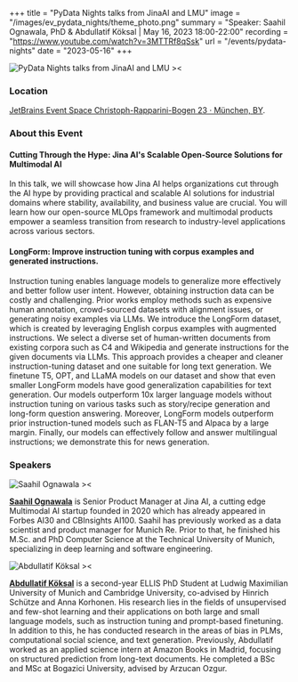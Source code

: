 +++
title = "PyData Nights talks from JinaAI and LMU"
image = "/images/ev_pydata_nights/theme_photo.png"
summary = "Speaker: Saahil Ognawala, PhD & Abdullatif Köksal | May 16, 2023 18:00-22:00"
recording = "https://www.youtube.com/watch?v=3MTTRf8qSsk"
url = "/events/pydata-nights"
date = "2023-05-16"
+++

<!--more-->

![PyData Nights talks from JinaAI and LMU ><](/images/ev_pydata_nights/theme_photo.png)

<!-- ### [**RSVP**](https://www.meetup.com/pydata-munchen/events/293039942/) -->

### Location

[JetBrains Event Space Christoph-Rapparini-Bogen 23 · München, BY](https://www.google.com/maps/search/?api=1&query=48.145863%2C%2011.505231).


### About this Event

#### Cutting Through the Hype: Jina AI's Scalable Open-Source Solutions for Multimodal AI

In this talk, we will showcase how Jina AI helps organizations cut through the AI hype by providing practical and scalable AI solutions for industrial domains where stability, availability, and business value are crucial. You will learn how our open-source MLOps framework and multimodal products empower a seamless transition from research to industry-level applications across various sectors.

#### LongForm: Improve instruction tuning with corpus examples and generated instructions.

Instruction tuning enables language models to generalize more effectively and better follow user intent. However, obtaining instruction data can be costly and challenging. Prior works employ methods such as expensive human annotation, crowd-sourced datasets with alignment issues, or generating noisy examples via LLMs. We introduce the LongForm dataset, which is created by leveraging English corpus examples with augmented instructions. We select a diverse set of human-written documents from existing corpora such as C4 and Wikipedia and generate instructions for the given documents via LLMs. This approach provides a cheaper and cleaner instruction-tuning dataset and one suitable for long text generation. We finetune T5, OPT, and LLaMA models on our dataset and show that even smaller LongForm models have good generalization capabilities for text generation. Our models outperform 10x larger language models without instruction tuning on various tasks such as story/recipe generation and long-form question answering. Moreover, LongForm models outperform prior instruction-tuned models such as FLAN-T5 and Alpaca by a large margin. Finally, our models can effectively follow and answer multilingual instructions; we demonstrate this for news generation.

### Speakers

![Saahil Ognawala ><](https://pbs.twimg.com/profile_images/1640989888005767170/RucvgIKR_400x400.jpg)

[**Saahil Ognawala**](http://www.saahilognawala.com/) is Senior Product Manager at Jina AI, a cutting edge Multimodal AI startup founded in 2020 which has already appeared in Forbes AI30 and CBInsights AI100. Saahil has previously worked as a data scientist and product manager for Munich Re. Prior to that, he finished his M.Sc. and PhD Computer Science at the Technical University of Munich, specializing in deep learning and software engineering.


![Abdullatif Köksal ><](https://akoksal.com/images/profile_custom.jpeg)

[**Abdullatif Köksal**](https://akoksal.com/) is a second-year ELLIS PhD Student at Ludwig Maximilian University of Munich and Cambridge University, co-advised by Hinrich Schütze and Anna Korhonen. His research lies in the fields of unsupervised and few-shot learning and their applications on both large and small language models, such as instruction tuning and prompt-based finetuning. In addition to this, he has conducted research in the areas of bias in PLMs, computational social science, and text generation. Previously, Abdullatif worked as an applied science intern at Amazon Books in Madrid, focusing on structured prediction from long-text documents. He completed a BSc and MSc at Bogazici University, advised by Arzucan Ozgur.
